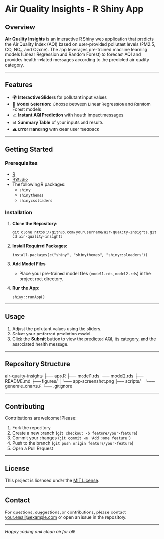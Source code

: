 # Air Quality Insights - R Shiny App


## Overview

**Air Quality Insights** is an interactive R Shiny web application that predicts the Air Quality Index (AQI) based on user-provided pollutant levels (PM2.5, CO, NO₂, and Ozone). The app leverages pre-trained machine learning models (Linear Regression and Random Forest) to forecast AQI and provides health-related messages according to the predicted air quality category.

---

## Features

- 🌍 **Interactive Sliders** for pollutant input values
- 🤖 **Model Selection:** Choose between Linear Regression and Random Forest models
- 📈 **Instant AQI Prediction** with health impact messages
- 📊 **Summary Table** of your inputs and results
- ⚠️ **Error Handling** with clear user feedback

---

## Getting Started

### Prerequisites

- [R](https://cran.r-project.org/)
- [RStudio](https://posit.co/download/rstudio-desktop/)
- The following R packages:
  - `shiny`
  - `shinythemes`
  - `shinycssloaders`

### Installation

1. **Clone the Repository:**
    ```
    git clone https://github.com/yourusername/air-quality-insights.git
    cd air-quality-insights
    ```

2. **Install Required Packages:**
    ```
    install.packages(c("shiny", "shinythemes", "shinycssloaders"))
    ```

3. **Add Model Files**
    - Place your pre-trained model files (`model1.rds`, `model2.rds`) in the project root directory.

4. **Run the App:**
    ```
    shiny::runApp()
    ```

---

## Usage

1. Adjust the pollutant values using the sliders.
2. Select your preferred prediction model.
3. Click the **Submit** button to view the predicted AQI, its category, and the associated health message.

---

## Repository Structure

air-quality-insights
├── app.R
├── model1.rds
├── model2.rds
├── README.md
├── figures/
│ └── app-screenshot.png
├── scripts/
│ └── generate_charts.R
└── .gitignore

---

## Contributing

Contributions are welcome! Please:

1. Fork the repository
2. Create a new branch (`git checkout -b feature/your-feature`)
3. Commit your changes (`git commit -m 'Add some feature'`)
4. Push to the branch (`git push origin feature/your-feature`)
5. Open a Pull Request

---

## License

This project is licensed under the [MIT License](LICENSE).

---

## Contact

For questions, suggestions, or contributions, please contact [your.email@example.com](mailto:your.email@example.com) or open an issue in the repository.

---

*Happy coding and clean air for all!*

